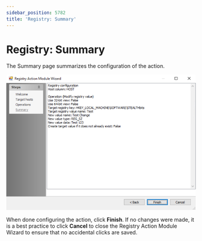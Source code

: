 ```yaml
---
sidebar_position: 5782
title: 'Registry: Summary'
---
```


# Registry: Summary

The Summary page summarizes the configuration of the action.

![Registry Action Module Wizard Summary page](../../../../../../../static/images/AccessAnalyzer_12.0/Content/Resources/Images/EnterpriseAuditor/Admin/Action/Registry/Summary.png "Registry Action Module Wizard Summary page")

When done configuring the action, click **Finish**. If no changes were made, it is a best practice to click **Cancel** to close the Registry Action Module Wizard to ensure that no accidental clicks are saved.